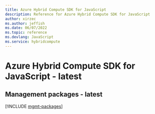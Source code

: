 ```yaml
---
title: Azure Hybrid Compute SDK for JavaScript
description: Reference for Azure Hybrid Compute SDK for JavaScript
author: xirzec
ms.author: jeffish
ms.date: 06/07/2022
ms.topic: reference
ms.devlang: JavaScript
ms.service: hybridcompute
---
```

# Azure Hybrid Compute SDK for JavaScript - latest
## Management packages - latest
[!INCLUDE [mgmt-packages](hybrid-compute-mgmt-index.md)]

